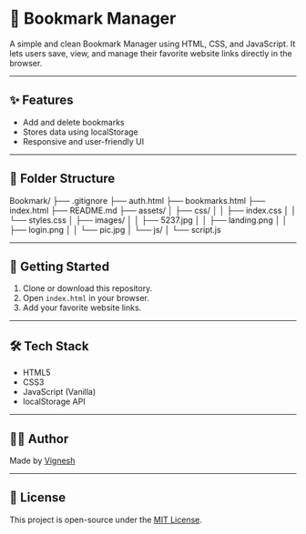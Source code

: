 # 🔖 Bookmark Manager

A simple and clean Bookmark Manager using HTML, CSS, and JavaScript. It lets users save, view, and manage their favorite website links directly in the browser.

---

## ✨ Features

- Add and delete bookmarks
- Stores data using localStorage
- Responsive and user-friendly UI

---

## 📁 Folder Structure

Bookmark/
├── .gitignore
├── auth.html
├── bookmarks.html
├── index.html
├── README.md
├── assets/
│ ├── css/
│ │ ├── index.css
│ │ └── styles.css
│ ├── images/
│ │ ├── 5237.jpg
│ │ ├── landing.png
│ │ ├── login.png
│ │ └── pic.jpg
│ └── js/
│ └── script.js

---

## 🚀 Getting Started

1. Clone or download this repository.
2. Open `index.html` in your browser.
3. Add your favorite website links.

---

## 🛠️ Tech Stack

- HTML5
- CSS3
- JavaScript (Vanilla)
- localStorage API

---

## 🙋‍♂️ Author

Made by [Vignesh](https://github.com/ssvignesh2003)

---

## 📃 License

This project is open-source under the [MIT License](LICENSE).
